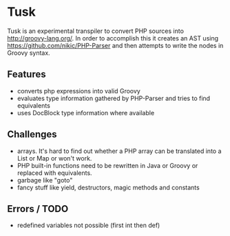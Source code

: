 # Tusk

Tusk is an experimental transpiler to convert PHP sources into http://groovy-lang.org/. 
In order to accomplish this it creates an AST using https://github.com/nikic/PHP-Parser and then attempts to write
the nodes in Groovy syntax.

## Features

* converts php expressions into valid Groovy
* evaluates type information gathered by PHP-Parser and tries to find equivalents
* uses DocBlock type information where available

## Challenges

* arrays. It's hard to find out whether a PHP array can be translated into a List or Map or won't work.
* PHP built-in functions need to be rewritten in Java or Groovy or replaced with equivalents.
* garbage like "goto"
* fancy stuff like yield, destructors, magic methods and constants


## Errors / TODO

* redefined variables not possible (first int then def)